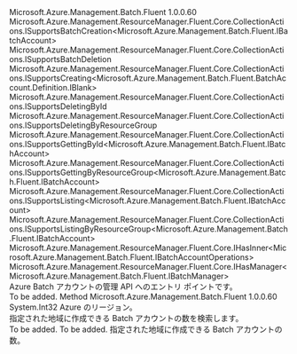 <Type Name="IBatchAccounts" FullName="Microsoft.Azure.Management.Batch.Fluent.IBatchAccounts">
  <TypeSignature Language="C#" Value="public interface IBatchAccounts : Microsoft.Azure.Management.ResourceManager.Fluent.Core.CollectionActions.ISupportsBatchCreation&lt;Microsoft.Azure.Management.Batch.Fluent.IBatchAccount&gt;, Microsoft.Azure.Management.ResourceManager.Fluent.Core.CollectionActions.ISupportsBatchDeletion, Microsoft.Azure.Management.ResourceManager.Fluent.Core.CollectionActions.ISupportsCreating&lt;Microsoft.Azure.Management.Batch.Fluent.BatchAccount.Definition.IBlank&gt;, Microsoft.Azure.Management.ResourceManager.Fluent.Core.CollectionActions.ISupportsDeletingById, Microsoft.Azure.Management.ResourceManager.Fluent.Core.CollectionActions.ISupportsDeletingByResourceGroup, Microsoft.Azure.Management.ResourceManager.Fluent.Core.CollectionActions.ISupportsGettingById&lt;Microsoft.Azure.Management.Batch.Fluent.IBatchAccount&gt;, Microsoft.Azure.Management.ResourceManager.Fluent.Core.CollectionActions.ISupportsGettingByResourceGroup&lt;Microsoft.Azure.Management.Batch.Fluent.IBatchAccount&gt;, Microsoft.Azure.Management.ResourceManager.Fluent.Core.CollectionActions.ISupportsListing&lt;Microsoft.Azure.Management.Batch.Fluent.IBatchAccount&gt;, Microsoft.Azure.Management.ResourceManager.Fluent.Core.CollectionActions.ISupportsListingByResourceGroup&lt;Microsoft.Azure.Management.Batch.Fluent.IBatchAccount&gt;, Microsoft.Azure.Management.ResourceManager.Fluent.Core.IHasInner&lt;Microsoft.Azure.Management.Batch.Fluent.IBatchAccountOperations&gt;, Microsoft.Azure.Management.ResourceManager.Fluent.Core.IHasManager&lt;Microsoft.Azure.Management.Batch.Fluent.IBatchManager&gt;" />
  <TypeSignature Language="ILAsm" Value=".class public interface auto ansi abstract IBatchAccounts implements class Microsoft.Azure.Management.ResourceManager.Fluent.Core.CollectionActions.ISupportsBatchCreation`1&lt;class Microsoft.Azure.Management.Batch.Fluent.IBatchAccount&gt;, class Microsoft.Azure.Management.ResourceManager.Fluent.Core.CollectionActions.ISupportsBatchDeletion, class Microsoft.Azure.Management.ResourceManager.Fluent.Core.CollectionActions.ISupportsCreating`1&lt;class Microsoft.Azure.Management.Batch.Fluent.BatchAccount.Definition.IBlank&gt;, class Microsoft.Azure.Management.ResourceManager.Fluent.Core.CollectionActions.ISupportsDeletingById, class Microsoft.Azure.Management.ResourceManager.Fluent.Core.CollectionActions.ISupportsDeletingByResourceGroup, class Microsoft.Azure.Management.ResourceManager.Fluent.Core.CollectionActions.ISupportsGettingById`1&lt;class Microsoft.Azure.Management.Batch.Fluent.IBatchAccount&gt;, class Microsoft.Azure.Management.ResourceManager.Fluent.Core.CollectionActions.ISupportsGettingByResourceGroup`1&lt;class Microsoft.Azure.Management.Batch.Fluent.IBatchAccount&gt;, class Microsoft.Azure.Management.ResourceManager.Fluent.Core.CollectionActions.ISupportsListing`1&lt;class Microsoft.Azure.Management.Batch.Fluent.IBatchAccount&gt;, class Microsoft.Azure.Management.ResourceManager.Fluent.Core.CollectionActions.ISupportsListingByResourceGroup`1&lt;class Microsoft.Azure.Management.Batch.Fluent.IBatchAccount&gt;, class Microsoft.Azure.Management.ResourceManager.Fluent.Core.IBeta, class Microsoft.Azure.Management.ResourceManager.Fluent.Core.IHasInner`1&lt;class Microsoft.Azure.Management.Batch.Fluent.IBatchAccountOperations&gt;, class Microsoft.Azure.Management.ResourceManager.Fluent.Core.IHasManager`1&lt;class Microsoft.Azure.Management.Batch.Fluent.IBatchManager&gt;" />
  <TypeSignature Language="DocId" Value="T:Microsoft.Azure.Management.Batch.Fluent.IBatchAccounts" />
  <TypeSignature Language="VB.NET" Value="Public Interface IBatchAccounts&#xA;Implements IHasInner(Of IBatchAccountOperations), IHasManager(Of IBatchManager), ISupportsBatchCreation(Of IBatchAccount), ISupportsBatchDeletion, ISupportsCreating(Of IBlank), ISupportsDeletingById, ISupportsDeletingByResourceGroup, ISupportsGettingById(Of IBatchAccount), ISupportsGettingByResourceGroup(Of IBatchAccount), ISupportsListing(Of IBatchAccount), ISupportsListingByResourceGroup(Of IBatchAccount)" />
  <TypeSignature Language="F#" Value="type IBatchAccounts = interface&#xA;    interface ISupportsCreating&lt;IBlank&gt;&#xA;    interface ISupportsListing&lt;IBatchAccount&gt;&#xA;    interface ISupportsListingByResourceGroup&lt;IBatchAccount&gt;&#xA;    interface ISupportsGettingByResourceGroup&lt;IBatchAccount&gt;&#xA;    interface ISupportsGettingById&lt;IBatchAccount&gt;&#xA;    interface ISupportsDeletingById&#xA;    interface ISupportsDeletingByResourceGroup&#xA;    interface ISupportsBatchCreation&lt;IBatchAccount&gt;&#xA;    interface ISupportsBatchDeletion&#xA;    interface IBeta&#xA;    interface IHasManager&lt;IBatchManager&gt;&#xA;    interface IHasInner&lt;IBatchAccountOperations&gt;" />
  <AssemblyInfo>
    <AssemblyName>Microsoft.Azure.Management.Batch.Fluent</AssemblyName>
    <AssemblyVersion>1.0.0.60</AssemblyVersion>
  </AssemblyInfo>
  <Interfaces>
    <Interface>
      <InterfaceName>Microsoft.Azure.Management.ResourceManager.Fluent.Core.CollectionActions.ISupportsBatchCreation&lt;Microsoft.Azure.Management.Batch.Fluent.IBatchAccount&gt;</InterfaceName>
    </Interface>
    <Interface>
      <InterfaceName>Microsoft.Azure.Management.ResourceManager.Fluent.Core.CollectionActions.ISupportsBatchDeletion</InterfaceName>
    </Interface>
    <Interface>
      <InterfaceName>Microsoft.Azure.Management.ResourceManager.Fluent.Core.CollectionActions.ISupportsCreating&lt;Microsoft.Azure.Management.Batch.Fluent.BatchAccount.Definition.IBlank&gt;</InterfaceName>
    </Interface>
    <Interface>
      <InterfaceName>Microsoft.Azure.Management.ResourceManager.Fluent.Core.CollectionActions.ISupportsDeletingById</InterfaceName>
    </Interface>
    <Interface>
      <InterfaceName>Microsoft.Azure.Management.ResourceManager.Fluent.Core.CollectionActions.ISupportsDeletingByResourceGroup</InterfaceName>
    </Interface>
    <Interface>
      <InterfaceName>Microsoft.Azure.Management.ResourceManager.Fluent.Core.CollectionActions.ISupportsGettingById&lt;Microsoft.Azure.Management.Batch.Fluent.IBatchAccount&gt;</InterfaceName>
    </Interface>
    <Interface>
      <InterfaceName>Microsoft.Azure.Management.ResourceManager.Fluent.Core.CollectionActions.ISupportsGettingByResourceGroup&lt;Microsoft.Azure.Management.Batch.Fluent.IBatchAccount&gt;</InterfaceName>
    </Interface>
    <Interface>
      <InterfaceName>Microsoft.Azure.Management.ResourceManager.Fluent.Core.CollectionActions.ISupportsListing&lt;Microsoft.Azure.Management.Batch.Fluent.IBatchAccount&gt;</InterfaceName>
    </Interface>
    <Interface>
      <InterfaceName>Microsoft.Azure.Management.ResourceManager.Fluent.Core.CollectionActions.ISupportsListingByResourceGroup&lt;Microsoft.Azure.Management.Batch.Fluent.IBatchAccount&gt;</InterfaceName>
    </Interface>
    <Interface>
      <InterfaceName>Microsoft.Azure.Management.ResourceManager.Fluent.Core.IHasInner&lt;Microsoft.Azure.Management.Batch.Fluent.IBatchAccountOperations&gt;</InterfaceName>
    </Interface>
    <Interface>
      <InterfaceName>Microsoft.Azure.Management.ResourceManager.Fluent.Core.IHasManager&lt;Microsoft.Azure.Management.Batch.Fluent.IBatchManager&gt;</InterfaceName>
    </Interface>
  </Interfaces>
  <Docs>
    <summary>
            Azure Batch アカウントの管理 API へのエントリ ポイントです。
            </summary>
    <remarks>To be added.</remarks>
  </Docs>
  <Members>
    <Member MemberName="GetBatchAccountQuotaByLocation">
      <MemberSignature Language="C#" Value="public int GetBatchAccountQuotaByLocation (Microsoft.Azure.Management.ResourceManager.Fluent.Core.Region region);" />
      <MemberSignature Language="ILAsm" Value=".method public hidebysig newslot virtual instance int32 GetBatchAccountQuotaByLocation(class Microsoft.Azure.Management.ResourceManager.Fluent.Core.Region region) cil managed" />
      <MemberSignature Language="DocId" Value="M:Microsoft.Azure.Management.Batch.Fluent.IBatchAccounts.GetBatchAccountQuotaByLocation(Microsoft.Azure.Management.ResourceManager.Fluent.Core.Region)" />
      <MemberSignature Language="F#" Value="abstract member GetBatchAccountQuotaByLocation : Microsoft.Azure.Management.ResourceManager.Fluent.Core.Region -&gt; int" Usage="iBatchAccounts.GetBatchAccountQuotaByLocation region" />
      <MemberType>Method</MemberType>
      <AssemblyInfo>
        <AssemblyName>Microsoft.Azure.Management.Batch.Fluent</AssemblyName>
        <AssemblyVersion>1.0.0.60</AssemblyVersion>
      </AssemblyInfo>
      <ReturnValue>
        <ReturnType>System.Int32</ReturnType>
      </ReturnValue>
      <Parameters>
        <Parameter Name="region" Type="Microsoft.Azure.Management.ResourceManager.Fluent.Core.Region" />
      </Parameters>
      <Docs>
        <param name="region">Azure のリージョン。</param>
        <summary>
            指定された地域に作成できる Batch アカウントの数を検索します。
            </summary>
        <returns>To be added.</returns>
        <remarks>To be added.</remarks>
        <return>指定された地域に作成できる Batch アカウントの数。</return>
      </Docs>
    </Member>
  </Members>
</Type>